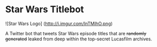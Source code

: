 # Star Wars Titlebot

![Star Wars Logo]
(http://i.imgur.com/InTMIhO.png)

A Twitter bot that tweets Star Wars episode titles that are ~~randomly generated~~ leaked from deep within the top-secret Lucasfilm archives.
